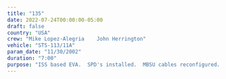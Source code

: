 ```yaml
---
title: "135"
date: 2022-07-24T00:00:00-05:00
draft: false
country: "USA"
crew: "Mike Lopez-Alegria    John Herrington"
vehicle: "STS-113/11A"
param_date: "11/30/2002"
duration: "7:00"
purpose: "ISS based EVA.  SPD's installed.  MBSU cables reconfigured.  NH3 tank lines attached.  UHF antenna deployed (MT ran into stowed UHF antenna resulting in early deploy).  SO DDCU cover installed."
---
```

